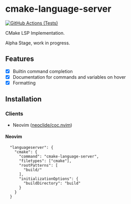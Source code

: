 # cmake-language-server
[![GitHub Actions (Tests)](https://github.com/regen100/cmake-language-server/workflows/Tests/badge.svg)](https://github.com/regen100/cmake-language-server/actions)

CMake LSP Implementation.

Alpha Stage, work in progress.

## Features
- [x] Builtin command completion
- [x] Documentation for commands and variables on hover
- [x] Formatting

## Installation

### Clients

- Neovim ([neoclide/coc.nvim][coc.nvim])

#### Neovim

```jsonc
  "languageserver": {
    "cmake": {
      "command": "cmake-language-server",
      "filetypes": ["cmake"],
      "rootPatterns": [
        "build/"
      ],
      "initializationOptions": {
        "buildDirectory": "build"
      }
    }
  }
```


[coc.nvim]: https://github.com/neoclide/coc.nvim
